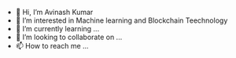 - 👋 Hi, I’m Avinash Kumar
- 👀 I’m interested in Machine learning and Blockchain Teechnology
- 🌱 I’m currently learning ...
- 💞️ I’m looking to collaborate on ...
- 📫 How to reach me ...

<!---
avinash1216/avinash1216 is a ✨ special ✨ repository because its `README.md` (this file) appears on your GitHub profile.
You can click the Preview link to take a look at your changes.
--->
